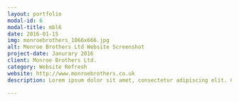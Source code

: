 ```yaml
---
layout: portfolio
modal-id: 6
modal-title: mbl6
date: 2016-01-15
img: monroebrothers_1066x666.jpg
alt: Monroe Brothers Ltd Website Screenshot
project-date: Janurary 2016
client: Monroe Brothers Ltd.
category: Website Refresh
website: http://www.monroebrothers.co.uk
description: Lorem ipsum dolor sit amet, consectetur adipiscing elit. Curabitur in nisi non odio facilisis consequat non id elit. Integer ut lacus vel magna pretium fringilla et nec justo. Praesent eros justo, egestas et sagittis a, ultrices id eros. Sed tristique id sem in accumsan.

---
```

